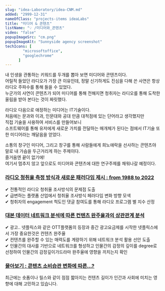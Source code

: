 ```yaml
---
slug: "idea-Laboratory/idea-CNM.md"
added: "2999-12-31"
nameOfClass: "projects-items ideaLabs"
title: "미디어 & 콘텐츠"
listName: "💡 /미디어와_콘텐츠"
video: "false"
popupImageSrc: "cm.png"
popupImageAlt: "Sunnyside agency screenshot"
techIcons: [
        "microsoftoffice",
        "googlechrome"
      ]
---
```


내 인생을 관통하는 키워드를 두개를 뽑아 보면 미디어와 콘텐츠이다.  
어릴적 들었던 라디오가 가장 큰 이유인데, 정말 신기하게도 진심을 다해 쓴 사연은 항상 라디오 주파수를 통해 들을 수 있었다.   
누군가의 사연이 콘텐츠가 되어 미디어를 통해 전해지면 청취자는 라디오를 통해 도착한 울림을 받아 본다는 것이 짜릿했다.  
   
라디오 다음으로 애정하는 미디어는 IT기술이다.  
처음에는 문과와 이과, 인문대와 공대 만큼 대척점에 있는 단어라고 생각했지만   
직접 기술을 사용하여 서비스를 만들어보니   
소프트웨어를 통해 유저에게 새로운 가치를 전달하는 매개체가 된다는 점에서 IT기술 또한 미디어라는 깨달음을 얻었다.   
  
소통의 창구인 미디어, 그리고 창구를 통해 사람들에게 희노애락을 선사하는 콘텐츠야 말로 내 가슴을 두근거리게 하는 주제이다.  
즐거움엔 끝이 없기에!  
여기서 멈추지 않고 앞으로도 미디어와 콘텐츠에 대한 연구주제를 채워나갈 예정이다.  

### [라디오 청취율 측정 방식과 새로운 패러다임 제시 : from 1988 to 2022](https://drive.google.com/file/d/1gGJqA5Thc5zIT0FKsD6XpVIfRAljm8Um/view?usp=sharing)  
✔︎ 전통적인 라디오 청취율 조사방식의 문제점 도출  
✔︎ 급변하는 플랫폼 산업에서 청취율 조사방식 페러다임 변화 방향 모색  
✔︎ 청취자의 engagement 척도인 댓글 참여도를 통해 라디오 프로그램 별 지수 산정  
    
### [대본 데이터 네트워크 분석에 따른 컨텐츠 완주율과의 상관관계 분석]()  
✔︎ 광고.. 넷플릭스와 같은 OTT플랫폼의 등장과 중간 광고요금제를 시작한 넷플릭스에서 가장 중요한것은 컨텐츠 완주율   
✔︎ 컨텐츠를 완주할 수 있는 매력도를 계량하기 위해 네트워크 분석 활용 선안 도출  
✔︎ 인물간의 대사를 기반으로 네트워크를 형성하고 인물간의 감정의 깊이를 degree로 선정하여 인물간의 감정깊이가드라마 완주율에 영향을 끼치는지 확인
  
### [몰아보기 : 콘텐츠 소비습관 변화에 따른...?]() 
 최근에는 숏폼이나 릴스와 같이 점점 짧아지는 컨텐츠 길이가 인간과 사회에 미치는 영향에 대해 고민하고 있습니다.  
